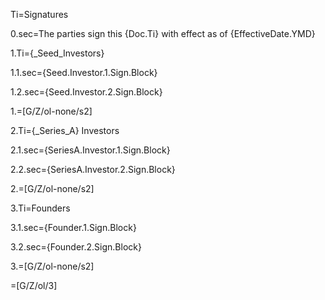 Ti=Signatures

0.sec=The parties sign this {Doc.Ti} with effect as of {EffectiveDate.YMD}

1.Ti={_Seed_Investors}

1.1.sec={Seed.Investor.1.Sign.Block}

1.2.sec={Seed.Investor.2.Sign.Block}

1.=[G/Z/ol-none/s2]


2.Ti={_Series_A} Investors

2.1.sec={SeriesA.Investor.1.Sign.Block}

2.2.sec={SeriesA.Investor.2.Sign.Block}

2.=[G/Z/ol-none/s2]

3.Ti=Founders

3.1.sec={Founder.1.Sign.Block}

3.2.sec={Founder.2.Sign.Block}

3.=[G/Z/ol-none/s2]

=[G/Z/ol/3]